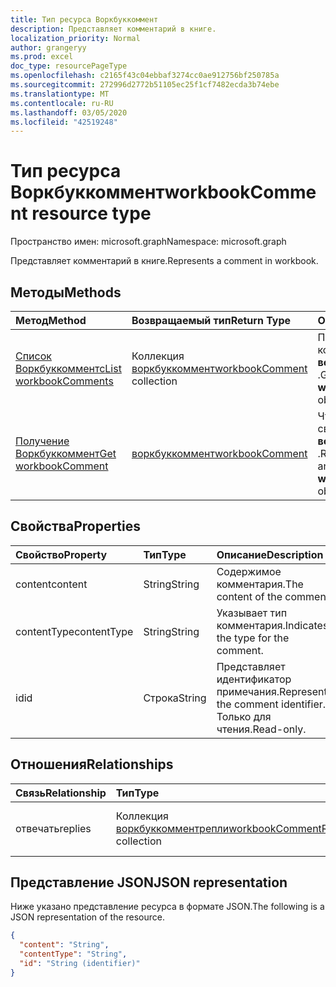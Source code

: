 ```yaml
---
title: Тип ресурса Воркбуккоммент
description: Представляет комментарий в книге.
localization_priority: Normal
author: grangeryy
ms.prod: excel
doc_type: resourcePageType
ms.openlocfilehash: c2165f43c04ebbaf3274cc0ae912756bf250785a
ms.sourcegitcommit: 272996d2772b51105ec25f1cf7482ecda3b74ebe
ms.translationtype: MT
ms.contentlocale: ru-RU
ms.lasthandoff: 03/05/2020
ms.locfileid: "42519248"
---
```

# <a name="workbookcomment-resource-type"></a><span data-ttu-id="51269-103">Тип ресурса Воркбуккоммент</span><span class="sxs-lookup"><span data-stu-id="51269-103">workbookComment resource type</span></span>

<span data-ttu-id="51269-104">Пространство имен: microsoft.graph</span><span class="sxs-lookup"><span data-stu-id="51269-104">Namespace: microsoft.graph</span></span>

<span data-ttu-id="51269-105">Представляет комментарий в книге.</span><span class="sxs-lookup"><span data-stu-id="51269-105">Represents a comment in workbook.</span></span>

## <a name="methods"></a><span data-ttu-id="51269-106">Методы</span><span class="sxs-lookup"><span data-stu-id="51269-106">Methods</span></span>

| <span data-ttu-id="51269-107">Метод</span><span class="sxs-lookup"><span data-stu-id="51269-107">Method</span></span>       | <span data-ttu-id="51269-108">Возвращаемый тип</span><span class="sxs-lookup"><span data-stu-id="51269-108">Return Type</span></span> | <span data-ttu-id="51269-109">Описание</span><span class="sxs-lookup"><span data-stu-id="51269-109">Description</span></span> |
|:-------------|:------------|:------------|
| [<span data-ttu-id="51269-110">Список Воркбуккомментс</span><span class="sxs-lookup"><span data-stu-id="51269-110">List workbookComments</span></span>](../api/workbook-list-comments.md) | <span data-ttu-id="51269-111">Коллекция [воркбуккоммент](workbookComment.md)</span><span class="sxs-lookup"><span data-stu-id="51269-111">[workbookComment](workbookComment.md) collection</span></span> | <span data-ttu-id="51269-112">Получение коллекции объектов **воркбуккоммент** .</span><span class="sxs-lookup"><span data-stu-id="51269-112">Get a **workbookComment** object collection.</span></span> |
| [<span data-ttu-id="51269-113">Получение Воркбуккоммент</span><span class="sxs-lookup"><span data-stu-id="51269-113">Get workbookComment</span></span>](../api/workbookcomment-get.md) | [<span data-ttu-id="51269-114">воркбуккоммент</span><span class="sxs-lookup"><span data-stu-id="51269-114">workbookComment</span></span>](workbookcomment.md) | <span data-ttu-id="51269-115">Чтение свойств и связей объекта **воркбуккоммент** .</span><span class="sxs-lookup"><span data-stu-id="51269-115">Read the properties and relationships of a **workbookComment** object.</span></span> |


## <a name="properties"></a><span data-ttu-id="51269-116">Свойства</span><span class="sxs-lookup"><span data-stu-id="51269-116">Properties</span></span>

| <span data-ttu-id="51269-117">Свойство</span><span class="sxs-lookup"><span data-stu-id="51269-117">Property</span></span>     | <span data-ttu-id="51269-118">Тип</span><span class="sxs-lookup"><span data-stu-id="51269-118">Type</span></span>        | <span data-ttu-id="51269-119">Описание</span><span class="sxs-lookup"><span data-stu-id="51269-119">Description</span></span> |
|:-------------|:------------|:------------|
|<span data-ttu-id="51269-120">content</span><span class="sxs-lookup"><span data-stu-id="51269-120">content</span></span>|<span data-ttu-id="51269-121">String</span><span class="sxs-lookup"><span data-stu-id="51269-121">String</span></span>|<span data-ttu-id="51269-122">Содержимое комментария.</span><span class="sxs-lookup"><span data-stu-id="51269-122">The content of the comment.</span></span>|
|<span data-ttu-id="51269-123">contentType</span><span class="sxs-lookup"><span data-stu-id="51269-123">contentType</span></span>|<span data-ttu-id="51269-124">String</span><span class="sxs-lookup"><span data-stu-id="51269-124">String</span></span>|<span data-ttu-id="51269-125">Указывает тип комментария.</span><span class="sxs-lookup"><span data-stu-id="51269-125">Indicates the type for the comment.</span></span>|
|<span data-ttu-id="51269-126">id</span><span class="sxs-lookup"><span data-stu-id="51269-126">id</span></span>|<span data-ttu-id="51269-127">Строка</span><span class="sxs-lookup"><span data-stu-id="51269-127">String</span></span>| <span data-ttu-id="51269-128">Представляет идентификатор примечания.</span><span class="sxs-lookup"><span data-stu-id="51269-128">Represents the comment identifier.</span></span> <span data-ttu-id="51269-129">Только для чтения.</span><span class="sxs-lookup"><span data-stu-id="51269-129">Read-only.</span></span>|

## <a name="relationships"></a><span data-ttu-id="51269-130">Отношения</span><span class="sxs-lookup"><span data-stu-id="51269-130">Relationships</span></span>

| <span data-ttu-id="51269-131">Связь</span><span class="sxs-lookup"><span data-stu-id="51269-131">Relationship</span></span> | <span data-ttu-id="51269-132">Тип</span><span class="sxs-lookup"><span data-stu-id="51269-132">Type</span></span>        | <span data-ttu-id="51269-133">Описание</span><span class="sxs-lookup"><span data-stu-id="51269-133">Description</span></span> |
|:-------------|:------------|:------------|
|<span data-ttu-id="51269-134">отвечать</span><span class="sxs-lookup"><span data-stu-id="51269-134">replies</span></span>|<span data-ttu-id="51269-135">Коллекция [воркбуккомментрепли](workbookcommentreply.md)</span><span class="sxs-lookup"><span data-stu-id="51269-135">[workbookCommentReply](workbookcommentreply.md) collection</span></span>| <span data-ttu-id="51269-p102">Только для чтения. Допускается значение null.</span><span class="sxs-lookup"><span data-stu-id="51269-p102">Read-only. Nullable.</span></span>|

## <a name="json-representation"></a><span data-ttu-id="51269-138">Представление JSON</span><span class="sxs-lookup"><span data-stu-id="51269-138">JSON representation</span></span>

<span data-ttu-id="51269-139">Ниже указано представление ресурса в формате JSON.</span><span class="sxs-lookup"><span data-stu-id="51269-139">The following is a JSON representation of the resource.</span></span>

<!-- {
  "blockType": "resource",
  "optionalProperties": [

  ],
  "@odata.type": "microsoft.graph.workbookComment",
  "baseType": "",
  "keyProperty": "id"
}-->

```json
{
  "content": "String",
  "contentType": "String",
  "id": "String (identifier)"
}
```

<!-- uuid: 16cd6b66-4b1a-43a1-adaf-3a886856ed98
2019-02-04 14:57:30 UTC -->
<!-- {
  "type": "#page.annotation",
  "description": "workbookComment resource",
  "keywords": "",
  "section": "documentation",
  "tocPath": ""
}-->
